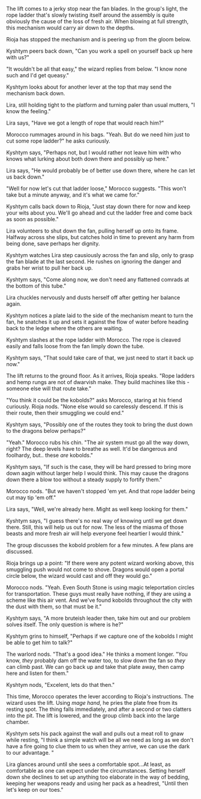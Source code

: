 The lift comes to a jerky stop near the fan blades. In the group's light, the rope ladder that's slowly twisting itself around the assembly is quite obviously the cause of the loss of fresh air. When blowing at full strength, this mechanism would carry air down to the depths.

Rioja has stopped the mechanism and is peering up from the gloom below.

Kyshtym peers back down, "Can you work a spell on yourself back up here with us?"

"It wouldn't be all that easy," the wizard replies from below. "I know none such and I'd get queasy."

Kyshtym looks about for another lever at the top that may send the mechanism back down.

Lira, still holding tight to the platform and turning paler than usual mutters, "I know the feeling."

Lira says, "Have we got a length of rope that would reach him?"

Morocco rummages around in his bags. "Yeah. But do we need him just to cut some rope ladder?" he asks curiously.

Kyshtym says, "Perhaps not, but I would rather not leave him with who knows what lurking about both down there and possibly up here."

Lira says, "He would probably be of better use down there, where he can let us back down."

"Well for now let's cut that ladder loose," Morocco suggests. "This won't take but a minute anyway, and it's what we came for."

Kyshtym calls back down to Rioja, "Just stay down there for now and keep your wits about you. We'll go ahead and cut the ladder free and come back as soon as possible."

Lira volunteers to shut down the fan, pulling herself up onto its frame. Halfway across she slips, but catches hold in time to prevent any harm from being done, save perhaps her dignity.

Kyshtym watches Lira step causiously across the fan and slip, only to grasp the fan blade at the last second. He rushes on ignoring the danger and grabs her wrist to pull her back up.

Kyshtym says, "Come along now, we don't need any flattened comrads at the bottom of this tube."

Lira chuckles nervously and dusts herself off after getting her balance again.

Kyshtym notices a plate laid to the side of the mechanism meant to turn the fan, he snatches it up and sets it against the flow of water before heading back to the ledge where the others are waiting.

Kyshtym slashes at the rope ladder with Morocco. The rope is cleaved easily and falls loose from the fan limply down the tube.

Kyshtym says, "That sould take care of that, we just need to start it back up now."

The lift returns to the ground floor. As it arrives, Rioja speaks. "Rope ladders and hemp rungs are not of dwarvish make. They build machines like this - someone else will that route take."

"You think it could be the kobolds?" asks Morocco, staring at his friend curiously. Rioja nods. "None else would so carelessly descend. If this is their route, then their smuggling we could end."

Kyshtym says, "Possibly one of the routes they took to bring the dust down to the dragons below perhaps?"

"Yeah." Morocco rubs his chin. "The air system must go all the way down, right? The deep levels have to breathe as well. It'd be dangerous and foolhardy, but.. these _are_ kobolds."

Kyshtym says, "If such is the case, they will be hard pressed to bring more down aagin without larger help I would think. This may cause the dragons down there a blow too without a steady supply to fortify them."

Morocco nods. "But we haven't stopped 'em yet. And that rope ladder being cut may tip 'em off."

Lira says, "Well, we're already here. Might as well keep looking for them."

Kyshtym says, "I guess there's no real way of knowing until we get down there. Still, this will help us out for now. The less of the miasma of those beasts and more fresh air will help everyone feel heartier I would think."

The group discusses the kobold problem for a few minutes. A few plans are discussed.

Rioja brings up a point: "If there were any potent wizard working above, this smuggling push would not come to shove. Dragons would open a portal circle below, the wizard would cast and off they would go."

Morocco nods. "Yeah. Even South Stone is using magic teleportation circles for transportation. These guys must really have nothing, if they are using a scheme like this air vent. And we've found kobolds throughout the city with the dust with them, so that must be it."

Kyshtym says, "A more bruteish leader then, take him out and our problem solves itself. The only question is where is he?"

Kyshtym grins to himself, "Perhaps if we capture one of the kobolds I might be able to get him to talk?"

The warlord nods. "That's a good idea." He thinks a moment longer. "You know, _they_ probably dam off the water too, to slow down the fan so _they_ can climb past. We can go back up and take that plate away, then camp here and listen for them."

Kyshtym nods, "Excelent, lets do that then."

This time, Morocco operates the lever according to Rioja's instructions. The wizard uses the lift. Using _mage hand_, he pries the plate free from its resting spot. The thing falls immediately, and after a second or two clatters into the pit. The lift is lowered, and the group climb back into the large chamber.

Kyshtym sets his pack against the wall and pulls out a meat roll to gnaw while resting, "I think a simple watch will be all we need as long as we don't have a fire going to clue them to us when they arrive, we can use the dark to our advantage. "

Lira glances around until she sees a comfortable spot...At least, as comfortable as one can expect under the circumstances. Setting herself down she declines to set up anything too elaborate in the way of bedding, keeping her weapons ready and using her pack as a headrest, "Until then let's keep on our toes."